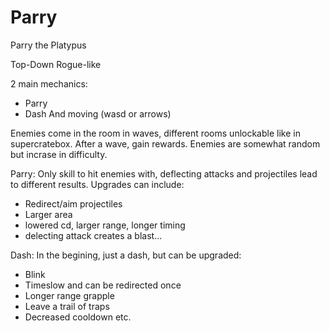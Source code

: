 # Parry
Parry the Platypus


Top-Down Rogue-like


2 main mechanics:
- Parry
- Dash
And moving (wasd or arrows)

Enemies come in the room in waves, different rooms unlockable like in supercratebox.
After a wave, gain rewards. Enemies are somewhat random but incrase in difficulty.

Parry:
Only skill to hit enemies with, deflecting attacks and projectiles lead to different results.
Upgrades can include:
- Redirect/aim projectiles
- Larger area
- lowered cd, larger range, longer timing
- delecting attack creates a blast...


Dash:
In the begining, just a dash, but can be upgraded:
- Blink
- Timeslow and can be redirected once
- Longer range grapple
- Leave a trail of traps
- Decreased cooldown etc.


